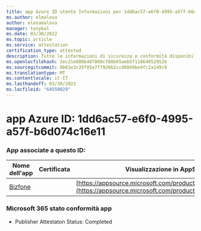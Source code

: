 ```yaml
---
title: app Azure ID utente Informazioni per 1dd6ac57-e6f0-4995-a57f-b6d074c16e11
ms.author: elmalova
author: elenamalova
manager: tonybal
ms.date: 03/30/2022
ms.topic: article
ms.service: attestation
certification_type: attested
description: Tutte le informazioni di sicurezza e conformità disponibili per 1dd6ac57-e6f0-4995-a57f-b6d074c16e11.
ms.openlocfilehash: 2ec21e080b487860cf88b65aeb5f11864852952b
ms.sourcegitcommit: 0b61e3c35f05a7f7926b2ccd6049be4fc2a149c9
ms.translationtype: MT
ms.contentlocale: it-IT
ms.lasthandoff: 03/30/2022
ms.locfileid: "64550029"
---
```

# <a name="azure-app-id-1dd6ac57-e6f0-4995-a57f-b6d074c16e11"></a>app Azure ID: 1dd6ac57-e6f0-4995-a57f-b6d074c16e11


### <a name="apps-associated-with-this-id"></a>App associate a questo ID:
| **Nome dell'app** | **Certificata** | **Visualizzazione in AppSource** |
|--------------|---------------|-----------------------|
| [Bizfone](../forward/WA200000874.md) |  | [https://appsource.microsoft.com/product/office/WA200000874](https://appsource.microsoft.com/product/office/WA200000874) |

### <a name="microsoft-365-app-compliance-status"></a>Microsoft 365 stato conformità app
- Publisher Attestaton Status: Completed
